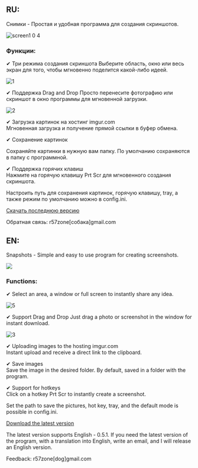 <h2>RU:</h2>
Снимки - Простая и удобная программа для создания скриншотов.

![screen1 0 4](https://cloud.githubusercontent.com/assets/9499881/7238897/df3ef0a8-e7b6-11e4-83d1-67605af2913d.png)

<h3>Функции:</h3>
✔ Три режима создания скриншота
Выберите область, окно или весь экран для того, чтобы мгновенно поделится какой-либо идеей.<br>

![1](https://cloud.githubusercontent.com/assets/9499881/5706972/6df394b8-9a9e-11e4-8d1a-c000cb25be87.png)

✔ Поддержка Drag and Drop
Просто перенесите фотографию или скриншот в окно программы для мгновенной загрузки.

![2](https://cloud.githubusercontent.com/assets/9499881/5707030/eb010c2e-9a9e-11e4-98e1-507c4eb87d08.png)

✔ Загрузка картинок на хостинг imgur.com<br>
Мгновенная загрузка и получение прямой ссылки в буфер обмена.<br>

✔ Сохранение картинок<br>

Сохраняйте картинки в нужную вам папку. По умолчанию сохраняются в папку с программной.<br>

✔ Поддержка горячих клавиш<br>
Нажмите на горячую клавишу Prt Scr для мгновенного создания скриншота.<br>

Настроить путь для сохранения картинок, горячую клавишу, tray, а также режим по умолчанию можно в config.ini.

[Скачать последнюю версию](https://github.com/r57zone/Snapshots-for-Windows/releases)

Обратная связь: r57zone[собака]gmail.com

<h2>EN:</h2>
Snapshots - Simple and easy to use program for creating screenshots.

![](https://cloud.githubusercontent.com/assets/9499881/5708161/3ca91fb8-9aa8-11e4-9206-464a03bb980d.png)

<h3>Functions:</h3>
✔ Select an area, a window or full screen to instantly share any idea.<br>

![5](https://cloud.githubusercontent.com/assets/9499881/5708190/69a35b8c-9aa8-11e4-8b0d-d9dbac9aa678.png)

✔ Support Drag and Drop
Just drag a photo or screenshot in the window for instant download.

![3](https://cloud.githubusercontent.com/assets/9499881/5708179/563c4d1a-9aa8-11e4-86e6-967540260a63.png)

✔ Uploading images to the hosting imgur.com<br>
Instant upload and receive a direct link to the clipboard.<br>

✔ Save images<br>
Save the image in the desired folder. By default, saved in a folder with the program.<br>

✔ Support for hotkeys<br>
Click on a hotkey Prt Scr to instantly create a screenshot.<br>

Set the path to save the pictures, hot key, tray, and the default mode is possible in config.ini.

[Download the latest version](https://github.com/r57zone/Snapshots-for-Windows/releases/tag/0.5)

The latest version supports English - 0.5.1. If you need the latest version of the program, with a translation into English, write an email, and I will release an English version.

Feedback: r57zone[dog]gmail.com
